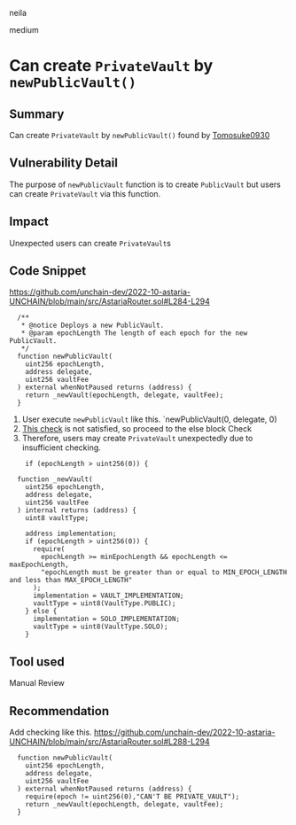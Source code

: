 neila

medium

# Can create `PrivateVault` by `newPublicVault()`

## Summary
Can create `PrivateVault` by `newPublicVault()`
found by [Tomosuke0930](https://github.com/Tomosuke0930)

## Vulnerability Detail
The purpose of `newPublicVault` function is to create `PublicVault` but users can create `PrivateVault` via this function.


## Impact
Unexpected users can create `PrivateVault`s

## Code Snippet
https://github.com/unchain-dev/2022-10-astaria-UNCHAIN/blob/main/src/AstariaRouter.sol#L284-L294
```solidity
  /**
   * @notice Deploys a new PublicVault.
   * @param epochLength The length of each epoch for the new PublicVault.
   */
  function newPublicVault(
    uint256 epochLength,
    address delegate,
    uint256 vaultFee
  ) external whenNotPaused returns (address) {
    return _newVault(epochLength, delegate, vaultFee);
  }
```

1. User execute `newPublicVault` like this. 
`newPublicVault(0, delegate, 0)
2. [This check](https://github.com/unchain-dev/2022-10-astaria-UNCHAIN/blob/main/src/AstariaRouter.sol#L508) is not satisfied, so proceed to the else block
Check
3. Therefore, users may create `PrivateVault` unexpectedly due to insufficient checking.

```solidity
    if (epochLength > uint256(0)) {
```

```solidity
  function _newVault(
    uint256 epochLength,
    address delegate,
    uint256 vaultFee
  ) internal returns (address) {
    uint8 vaultType;

    address implementation;
    if (epochLength > uint256(0)) {
      require(
        epochLength >= minEpochLength && epochLength <= maxEpochLength,
        "epochLength must be greater than or equal to MIN_EPOCH_LENGTH and less than MAX_EPOCH_LENGTH"
      );
      implementation = VAULT_IMPLEMENTATION;
      vaultType = uint8(VaultType.PUBLIC);
    } else {
      implementation = SOLO_IMPLEMENTATION;
      vaultType = uint8(VaultType.SOLO);
    }
```


## Tool used
Manual Review

## Recommendation
Add checking like this.
https://github.com/unchain-dev/2022-10-astaria-UNCHAIN/blob/main/src/AstariaRouter.sol#L288-L294
```solidity
  function newPublicVault(
    uint256 epochLength,
    address delegate,
    uint256 vaultFee
  ) external whenNotPaused returns (address) {
    require(epoch != uint256(0),"CAN'T BE PRIVATE_VAULT");
    return _newVault(epochLength, delegate, vaultFee);
  }

```